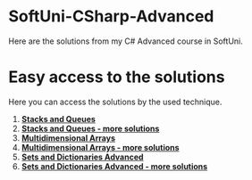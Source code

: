 # SoftUni-CSharp-Advanced
Here are the solutions from my C# Advanced course in SoftUni.

# Easy access to the solutions
Here you can access the solutions by the used technique.
1. [**Stacks and Queues**](https://github.com/StanchosCodes/SoftUni-CSharp-Advanced/tree/main/Stacks%20and%20Queues)
2. [**Stacks and Queues - more solutions**](https://github.com/StanchosCodes/SoftUni-CSharp-Advanced/tree/main/Stacks%20and%20Queues%20-%20more%20solutions)
3. [**Multidimensional Arrays**](https://github.com/StanchosCodes/SoftUni-CSharp-Advanced/tree/main/Multidimensional%20Arrays)
4. [**Multidimensional Arrays - more solutions**](https://github.com/StanchosCodes/SoftUni-CSharp-Advanced/tree/main/Multidimensional%20Arrays%20-%20more%20solutions)
5. [**Sets and Dictionaries Advanced**](https://github.com/StanchosCodes/SoftUni-CSharp-Advanced/tree/main/Sets%20and%20Dictionaries%20Advanced)
6. [**Sets and Dictionaries Advanced - more solutions**](https://github.com/StanchosCodes/SoftUni-CSharp-Advanced/tree/main/Sets%20and%20Dictionaries%20Advanced%20-%20more%20solutions)

